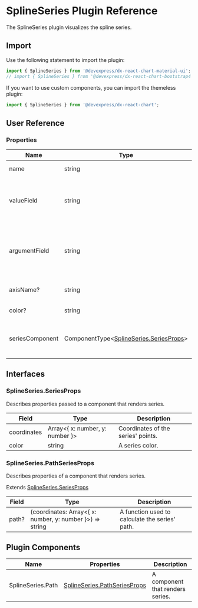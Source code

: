 # SplineSeries Plugin Reference

The SplineSeries plugin visualizes the spline series.

## Import

Use the following statement to import the plugin:

```js
import { SplineSeries } from '@devexpress/dx-react-chart-material-ui';
// import { SplineSeries } from '@devexpress/dx-react-chart-bootstrap4';
```

If you want to use custom components, you can import the themeless plugin:

```js
import { SplineSeries } from '@devexpress/dx-react-chart';
```

## User Reference

### Properties

Name | Type | Default | Description
-----|------|---------|------------
name | string | | The series name.
valueField | string | | The name of a data field that provides series point values.
argumentField | string | | The name of a data field that provides series point argument values.
axisName? | string | | An associated axis.
color? | string | | The series color.
seriesComponent | ComponentType&lt;[SplineSeries.SeriesProps](#splineseriesseriesprops)&gt; | | A component that renders series.

## Interfaces

### SplineSeries.SeriesProps

Describes properties passed to a component that renders series.

Field | Type | Description
------|------|------------
coordinates | Array&lt;{ x: number, y: number }&gt; | Coordinates of the series' points.
color | string | A series color.

### SplineSeries.PathSeriesProps

Describes properties of a component that renders series.

Extends [SplineSeries.SeriesProps](#splineseriesseriesprops)

Field | Type | Description
------|------|------------
path? | (coordinates: Array&lt;{ x: number, y: number }&gt;) => string | A function used to calculate the series' path.

## Plugin Components

Name | Properties | Description
-----|------------|------------
SplineSeries.Path | [SplineSeries.PathSeriesProps](#splineseriespathseriesprops) | A component that renders series.
